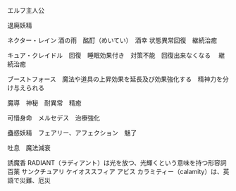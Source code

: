 エルフ主人公

退廃妖精

ネクター・レイン 酒の雨　酩酊（めいてい）　酒幸  状態異常回復　継続治癒

キュア・クレイドル　回復　睡眠効果付き　対策不能　回復出来なくなる 　継続治癒

ブーストフォース　魔法や道具の上昇効果を延長及び効果強化する　精神力を分け与えられる　


魔導　神秘　耐異常　精癒　　

可惜身命　メルセデス　治療強化

蠱惑妖精　フェアリー、アフェクション　魅了

吐息　魔法減衰

誘魔香
RADIANT（ラディアント）は光を放つ、光輝くという意味を持つ形容詞
百薬
サンクチュアリ
ケイオススフィア
アビス
カラミティー（calamity）は、英語で災難、厄災













